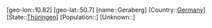 ﻿---
location: [50.7,10.82]
type: City
tags:
- geo/City


SpocWebEntityId: 30420
isDeleted: false
confidential: public

---
[geo-lon::10.82]
[geo-lat::50.7]
[name::Geraberg]
[Country::[Germany](geo/Continent/Europe/Germany.md)]
[State::[Thüringen](geo/Continent/Europe/Germany/Th%C3%BCringen.md)]
[Population::]
[Unknown::]

